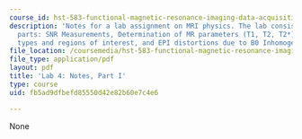 ```yaml
---
course_id: hst-583-functional-magnetic-resonance-imaging-data-acquisition-and-analysis-fall-2008
description: 'Notes for a lab assignment on MRI physics. The lab consists of three
  parts: SNR Measurements, Determination of MR parameters (T1, T2, T2*) across tissue
  types and regions of interest, and EPI distortions due to B0 Inhomogeneity.'
file_location: /coursemedia/hst-583-functional-magnetic-resonance-imaging-data-acquisition-and-analysis-fall-2008/fb5ad9dfbefd85550d42e82b60e7c4e6_lab4a_notes.pdf
file_type: application/pdf
layout: pdf
title: 'Lab 4: Notes, Part I'
type: course
uid: fb5ad9dfbefd85550d42e82b60e7c4e6

---
```

None